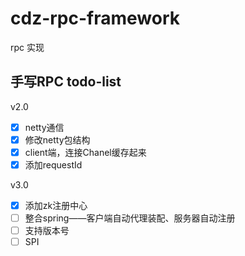 # cdz-rpc-framework
rpc 实现

## 手写RPC todo-list

v2.0

- [x] netty通信
- [x] 修改netty包结构
- [x] client端，连接Chanel缓存起来
- [x] 添加requestId

v3.0

- [x] 添加zk注册中心
- [ ] 整合spring——客户端自动代理装配、服务器自动注册
- [ ] 支持版本号
- [ ] SPI

